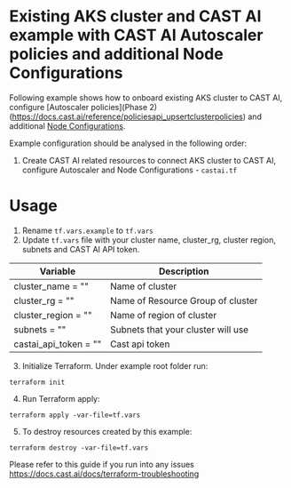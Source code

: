 # Existing AKS cluster and CAST AI example with CAST AI Autoscaler policies and additional Node Configurations
Following example shows how to onboard existing AKS cluster to CAST AI, configure [Autoscaler policies](Phase 2)(https://docs.cast.ai/reference/policiesapi_upsertclusterpolicies) and additional [Node Configurations](https://docs.cast.ai/docs/node-configuration/).

Example configuration should be analysed in the following order:
1. Create CAST AI related resources to connect AKS cluster to CAST AI, configure Autoscaler and Node Configurations - `castai.tf`

# Usage
1. Rename `tf.vars.example` to `tf.vars`
2. Update `tf.vars` file with your cluster name, cluster_rg, cluster region, subnets and CAST AI API token.

| Variable | Description |
| --- | --- |
| cluster_name                = "" | Name of cluster |
| cluster_rg                  = "" | Name of Resource Group of cluster |
| cluster_region              = "" | Name of region of cluster |
| subnets                     = "" | Subnets that your cluster will use |
| castai_api_token            = "" | Cast api token |


3. Initialize Terraform. Under example root folder run:
```
terraform init
```
4. Run Terraform apply:
```
terraform apply -var-file=tf.vars
```
5. To destroy resources created by this example:
```
terraform destroy -var-file=tf.vars
```

Please refer to this guide if you run into any issues https://docs.cast.ai/docs/terraform-troubleshooting
